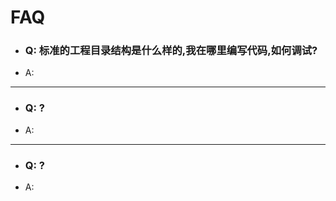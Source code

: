 # FAQ

  * ### Q: 标准的工程目录结构是什么样的,我在哪里编写代码,如何调试?
  * A: 

- - - - - - - - -

  * ### Q: ?
  * A:

- - - - - - - - -

  * ### Q: ?
  * A:

[issues]: #